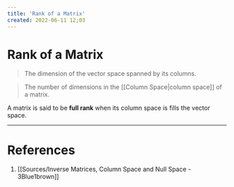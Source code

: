 ```yaml
---
title: 'Rank of a Matrix'
created: 2022-06-11 12;03
---
```

# Rank of a Matrix
>The dimension of the vector space spanned by its columns.

>The number of dimensions in the [[Column Space|column space]] of a matrix.

A matrix is said to be **full rank** when its column space is fills the vector space.

---
# References
1.  [[Sources/Inverse Matrices, Column Space and Null Space - 3Blue1brown]]